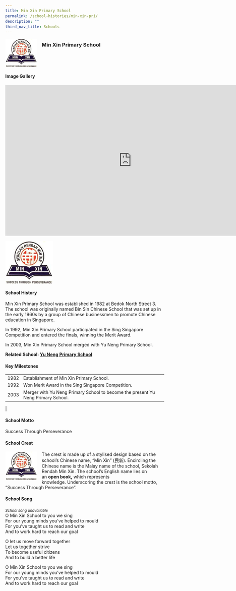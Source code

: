 ```yaml
---
title: Min Xin Primary School
permalink: /school-histories/min-xin-pri/
description: ""
third_nav_title: Schools
---
```

<img align="left" style="width:20%;margin-right:15px;" src="/images/minxinpri.png">

### **Min Xin Primary School**

<br clear="left">

#### **Image Gallery**
<iframe src="https://docs.google.com/presentation/d/e/2PACX-1vTf67_TPwR_BOd-WfK_GjfLNRomO2LTNOJra9-g61wEuRgcCUShBXg8eLmrds-8AHEBgLjbFDY60-QP/embed?start=false&amp;loop=true&amp;delayms=5000" frameborder="0" width="800" height="479" allowfullscreen="true"></iframe>

<p><a href="/images/minxinpri.png">  
<img align="left" style="width:30%;margin-right:15px;" src="/images/minxinpri.png">
</a></p>

<br clear="left">

#### **School History**
Min Xin Primary School was established in 1982 at Bedok North Street 3. The school was originally named Bin Sin Chinese School that was set up in the early 1960s by a group of Chinese businessmen to promote Chinese education in Singapore.  
  
In 1992, Min Xin Primary School participated in the Sing Singapore Competition and entered the finals, winning the Merit Award.

In 2003, Min Xin Primary School merged with Yu Neng Primary School.

**Related School: [Yu Neng Primary School](/school-histories/yu-neng-pri/)**

#### **Key Milestones**

|  |  |
|:---:|---|
| 1982 | Establishment of Min Xin Primary School. |
| 1992 | Won Merit Award in the Sing Singapore Competition. |
| 2003 | Merger with Yu Neng Primary School to become the present Yu Neng Primary School. |
|

#### **School Motto**
Success Through Perseverance

#### **School Crest**
<img align="left" style="width:20%;margin-right:15px;" src="/images/minxinpri.png">

The crest is made up of a stylised design based on the school’s Chinese name, “Min Xin” (民新). Encircling the Chinese name is the Malay name of the school, Sekolah Rendah Min Xin. The school’s English name lies on an&nbsp;**open book,**&nbsp;which represents knowledge.&nbsp;Underscoring the crest is the school motto, “Success Through Perseverance”.

#### **School Song**

<small>*School song unavailable*</small>	
O Min Xin School to you we sing<br>
For our young minds you’ve helped to mould<br>
For you’ve taught us to read and write<br>
And to work hard to reach our goal

O let us move forward together<br>
Let us together strive<br>
To become useful citizens<br>
And to build a better life

O Min Xin School to you we sing<br>
For our young minds you’ve helped to mould<br>
For you’ve taught us to read and write<br>
And to work hard to reach our goal